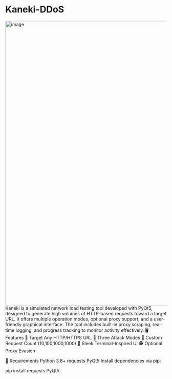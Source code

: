 # Kaneki-DDoS
<img width="638" height="886" alt="image" src="https://github.com/user-attachments/assets/62ddd198-9e61-401f-aa5d-999185fc1251" />
Kaneki is a simulated network load testing tool developed with PyQt5, designed to generate high volumes of HTTP-based requests toward a target URL. It offers multiple operation modes, optional proxy support, and a user-friendly graphical interface. The tool includes built-in proxy scraping, real-time logging, and progress tracking to monitor activity effectively.
🖥️ Features
🔗 Target Any HTTP/HTTPS URL
🎯 Three Attack Modes
🔁 Custom Request Count (10,100,1000,1000)
🎨 Sleek Terminal-Inspired UI
🕵️ Optional Proxy Evasion

🧰 Requirements
Python 3.8+
requests
PyQt5
Install dependencies via pip:

pip install requests PyQt5
